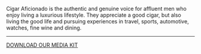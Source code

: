 Cigar Aficionado is the authentic and genuine voice for affluent men who enjoy living a luxurious lifestyle. They appreciate a good cigar, but also living the good life and pursuing experiences in travel, sports, automotive, watches, fine wine and dining.

<hr class="g-width-30x g-brd-primary g-my-40">

<a href="/images/pdf/CAMediaKit_2019.pdf?v=v1" class="btn btn-md u-btn-outline-primary g-brd-2 g-rounded-10">DOWNLOAD OUR MEDIA KIT</a>
